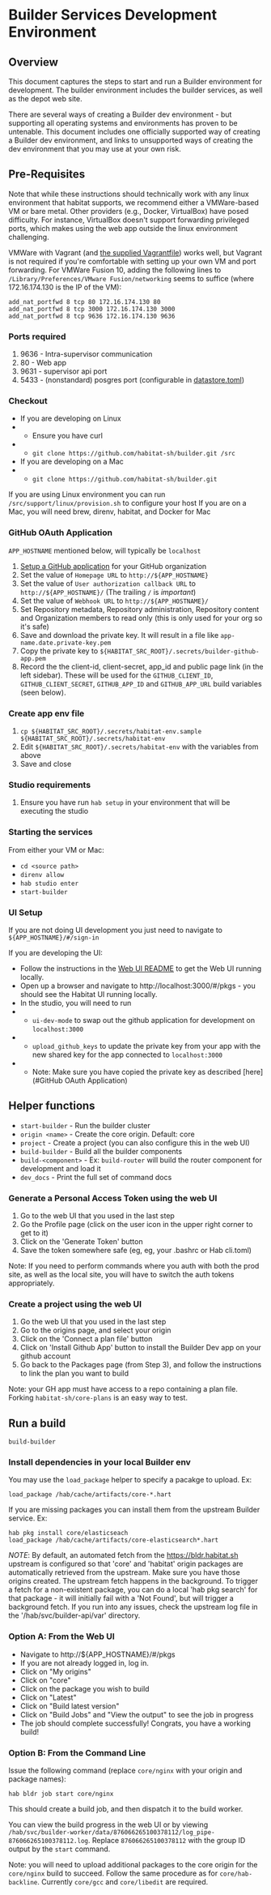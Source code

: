 # Builder Services Development Environment

## Overview

This document captures the steps to start and run a Builder environment for development. The builder environment includes the builder services, as well as the depot web site.

There are several ways of creating a Builder dev environment - but supporting all operating systems and environments has proven to be untenable. This document includes one officially supported way of creating a Builder dev environment, and links to unsupported ways of creating the dev environment that you may use at your own risk.

## Pre-Requisites

Note that while these instructions should technically work with any linux environment that habitat supports, we recommend either a VMWare-based VM or bare metal. Other providers (e.g., Docker, VirtualBox) have posed difficulty. For instance, VirtualBox doesn't support forwarding privileged ports, which makes using the web app outside the linux environment challenging.

VMWare with Vagrant (and [the supplied Vagrantfile](https://github.com/habitat-sh/builder/blob/master/Vagrantfile)) works well, but Vagrant is not required if you're comfortable with setting up your own VM and port forwarding. For VMWare Fusion 10, adding the following lines to `/Library/Preferences/VMware Fusion/networking` seems to suffice (where 172.16.174.130 is the IP of the VM):
```
add_nat_portfwd 8 tcp 80 172.16.174.130 80
add_nat_portfwd 8 tcp 3000 172.16.174.130 3000
add_nat_portfwd 8 tcp 9636 172.16.174.130 9636
```

### Ports required
1. 9636 - Intra-supervisor communication
1. 80 - Web app
1. 9631 - supervisor api port
1. 5433 - (nonstandard) posgres port (configurable in [datastore.toml](https://github.com/habitat-sh/builder/blob/master/support/builder/datastore.toml#L3))

### Checkout
* If you are developing on Linux
* * Ensure you have curl
* * `git clone https://github.com/habitat-sh/builder.git /src`
* If you are developing on a Mac
* * `git clone https://github.com/habitat-sh/builder.git`

If you are using Linux environment you can run `/src/support/linux/provision.sh` to configure your host
If you are on a Mac, you will need brew, direnv, habitat, and Docker for Mac

### GitHub OAuth Application
`APP_HOSTNAME` mentioned below, will typically be `localhost`

1. [Setup a GitHub application](https://github.com/settings/apps/new) for your GitHub organization
1. Set the value of `Homepage URL` to `http://${APP_HOSTNAME}`
1. Set the value of `User authorization callback URL` to `http://${APP_HOSTNAME}/` (The trailing `/` is *important*)
1. Set the value of `Webhook URL` to `http://${APP_HOSTNAME}/`
1. Set Repository metadata, Repository administration, Repository content and Organization members to read only (this is only used for your org so it's safe)
1. Save and download the private key. It will result in a file like `app-name.date.private-key.pem`
1. Copy the private key to `${HABITAT_SRC_ROOT}/.secrets/builder-github-app.pem`
1. Record the the client-id, client-secret, app_id and public page link (in the left sidebar). These will be used for the `GITHUB_CLIENT_ID`, `GITHUB_CLIENT_SECRET`, `GITHUB_APP_ID` and `GITHUB_APP_URL` build variables (seen below).

### Create app env file

1. `cp ${HABITAT_SRC_ROOT}/.secrets/habitat-env.sample ${HABITAT_SRC_ROOT}/.secrets/habitat-env`
1. Edit `${HABITAT_SRC_ROOT}/.secrets/habitat-env` with the variables from above
1. Save and close

### Studio requirements

1. Ensure you have run `hab setup` in your environment that will be executing the studio

### Starting the services

From either your VM or Mac:

* `cd <source path>`
* `direnv allow`
* `hab studio enter`
* `start-builder`

### UI Setup

If you are not doing UI development you just need to navigate to `${APP_HOSTNAME}/#/sign-in`

If you are developing the UI:

* Follow the instructions in the [Web UI README](https://github.com/habitat-sh/habitat/blob/master/components/builder-web/README.md) to get the Web UI running locally.
* Open up a browser and navigate to http://localhost:3000/#/pkgs - you should see the Habitat UI running locally.
* In the studio, you will need to run
* * `ui-dev-mode` to swap out the github application for development on `localhost:3000`
* * `upload_github_keys` to update the private key from your app with the new shared key for the app connected to `localhost:3000`
* * Note: Make sure you have copied the private key as described [here](#GitHub OAuth Application)

## Helper functions

* `start-builder` - Run the builder cluster
* `origin <name>` - Create the core origin. Default: core
* `project` - Create a project (you can also configure this in the web UI)
* `build-builder` - Build all the builder components
* `build-<component>` - Ex: `build-router` will build the router component for development and load it
* `dev_docs` - Print the full set of command docs

### Generate a Personal Access Token using the web UI

1. Go to the web UI that you used in the last step
2. Go the Profile page (click on the user icon in the upper right corner to get to it)
3. Click on the 'Generate Token' button
4. Save the token somewhere safe (eg, eg, your .bashrc or Hab cli.toml)

Note: If you need to perform commands where you auth with both the prod site, as well as the local site, you will have to switch the auth tokens appropriately.

### Create a project using the web UI

1. Go the web UI that you used in the last step
2. Go to the origins page, and select your origin
3. Click on the 'Connect a plan file' button
4. Click on 'Install Github App' button to install the Builder Dev app on your github account
5. Go back to the Packages page (from Step 3), and follow the instructions to link the plan you want to build

Note: your GH app must have access to a repo containing a plan file. Forking `habitat-sh/core-plans` is an easy way to test.

## Run a build
`build-builder`

### Install dependencies in your local Builder env

You may use the `load_package` helper to specify a pacakge to upload. Ex:

```
load_package /hab/cache/artifacts/core-*.hart
```

If you are missing packages you can install them from the upstream Builder service. Ex:

```
hab pkg install core/elasticseach
load_package /hab/cache/artifacts/core-elasticsearch*.hart
```

*NOTE*: By default, an automated fetch from the https://bldr.habitat.sh upstream is configured so that 'core' and 'habitat' origin packages are automatically retrieved from the upstream. Make sure you have those origins created. The upstream fetch happens in the background. To trigger a fetch for a non-existent package, you can do a local 'hab pkg search' for that package - it will initially fail with a 'Not Found', but will trigger a background fetch. If you run into any issues, check the upstream log file in the '/hab/svc/builder-api/var' directory.

### Option A: From the Web UI
* Navigate to http://${APP_HOSTNAME}/#/pkgs
* If you are not already logged in, log in.
* Click on "My origins"
* Click on "core"
* Click on the package you wish to build
* Click on "Latest"
* Click on "Build latest version"
* Click on "Build Jobs" and "View the output" to see the job in progress
* The job should complete successfully! Congrats, you have a working build!

### Option B: From the Command Line

Issue the following command (replace `core/nginx` with your origin and package names):

```
hab bldr job start core/nginx
```

This should create a build job, and then dispatch it to the build worker.

You can view the build progress in the web UI or by viewing `/hab/svc/builder-worker/data/876066265100378112/log_pipe-876066265100378112.log`. Replace `876066265100378112` with the group ID output by the `start` command.

Note: you will need to upload additional packages to the core origin for the `core/nginx` build to succeed. Follow the same procedure as for `core/hab-backline`. Currently `core/gcc` and `core/libedit` are required.
